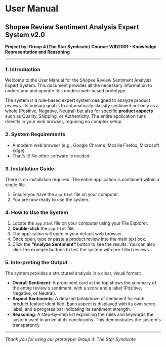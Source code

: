 # User Manual
## Shopee Review Sentiment Analysis Expert System v2.0

**Project by: Group 4 (The Star Syndicate)**
**Course: WID2001 - Knowledge Representation and Reasoning**

---

### 1. Introduction

Welcome to the User Manual for the Shopee Review Sentiment Analysis Expert System. This document provides all the necessary information to understand and operate this modern web-based prototype.

The system is a rule-based expert system designed to analyze product reviews. Its primary goal is to automatically classify sentiment not only as a whole (Positive, Negative, Neutral) but also for specific **product aspects** such as Quality, Shipping, or Authenticity. The entire application runs directly in your web browser, requiring no complex setup.

### 2. System Requirements

* A modern web browser (e.g., Google Chrome, Mozilla Firefox, Microsoft Edge).
* That's it! No other software is needed.

### 3. Installation Guide

There is no installation required. The entire application is contained within a single file.

1.  Ensure you have the `app.html` file on your computer.
2.  You are now ready to use the system.

### 4. How to Use the System

1.  Locate the `app.html` file on your computer using your File Explorer.
2.  **Double-click** the `app.html` file.
3.  The application will open in your default web browser.
4.  Once open, type or paste a product review into the main text box.
5.  Click the **"Analyze Sentiment"** button to see the results. You can also click the example buttons to test the system with pre-filled reviews.

### 5. Interpreting the Output

The system provides a structured analysis in a clear, visual format:

* **Overall Sentiment**: A prominent card at the top shows the summary of the entire review's sentiment, with a score and a label (Positive, Negative, or Neutral).
* **Aspect Sentiments**: A detailed breakdown of sentiment for each product feature identified. Each aspect is displayed with its own score, label, and a progress bar indicating its sentiment strength.
* **Reasoning**: A step-by-step list explaining the rules and keywords the system used to arrive at its conclusions. This demonstrates the system's transparency.

---
*Thank you for using our prototype!*
*Group 4: The Star Syndicate*